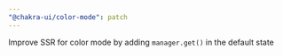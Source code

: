 ```yaml
---
"@chakra-ui/color-mode": patch
---
```


Improve SSR for color mode by adding `manager.get()` in the default state
